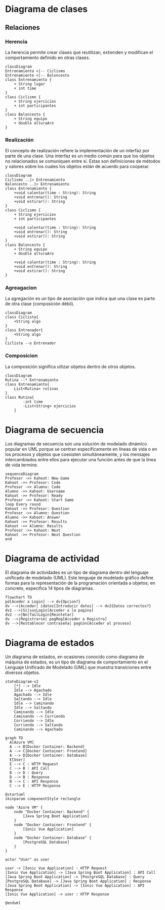 # Diagrama de clases

## Relaciones

### Herencia

 La herencia permite crear clases que reutilizan, extienden y modifican el comportamiento definido en otras clases.

```mermaid
classDiagram
Entrenamiento <|-- Ciclismo
Entrenamiento <|-- Baloncesto
class Entrenamiento {
    + String lugar
    + int time
}
class Ciclismo {
    + String ejercicios
    + int participantes
}
class Baloncesto {
    + String equipo
    + double alturaAro
}
```
 
### Realización

El concepto de realización refiere la implementación de un interfaz por parte de una clase. Una interfaz es un medio común para que los objetos no relacionados se comuniquen entre sí. Estas son definiciones de métodos y valores sobre los cuales los objetos están de acuerdo para cooperar. 

```mermaid
classDiagram
Ciclismo ..|> Entrenamiento
Baloncesto ..|> Entrenamiento
class Entrenamiento {
    +void calentar(time : String): String
    +void entrenar(): String
    +void estirar(): String
}
class Ciclismo {
    + String ejercicios
    + int participantes

    +void calentar(time : String): String
    +void entrenar(): String
    +void estirar(): String
}
class Baloncesto {
    + String equipo
    + double alturaAro

    +void calentar(time : String): String
    +void entrenar(): String
    +void estirar(): String
}
```

### Agreagacion

La agregación es un tipo de asociación que indica que una clase es parte de otra clase (composición débil).

```mermaid
classDiagram
class Ciclista{
    +String algo
}
class Entrenador{
    +String algo
}
Ciclista --o Entrenador
```

### Composicion

La composición significa utlizar objetos dentro de otros objetos.

```mermaid
classDiagram
Rutina --* Entrenamiento
class Entrenamiento{
    List<Rutina> rutinas
}
class Rutina{
        -int time
        -List<String> ejercicios
    }
```

# Diagrama de secuencia

Los diagramas de secuencia son una solución de modelado dinámico popular en UML porque se centran específicamente en líneas de vida o en los procesos y objetos que coexisten simultáneamente, y los mensajes intercambiados entre ellos para ejecutar una función antes de que la línea de vida termine.

```mermaid
sequenceDiagram
Profesor ->> Kahoot: New Game
Kahoot ->> Profesor: Code
Profesor ->> Alumno: Code
Alumno ->> Kahoot: Username
Kahoot ->> Profesor: Ready
Profesor ->> Kahoot: Start Game
loop Every round
Kahoot ->> Profesor: Question
Profesor ->> Alumno: Question
Alumno ->> Kahoot: Answer
Kahoot ->> Profesor: Results
Kahoot ->> Alumno: Results
Profesor ->> Kahoot: Next
Kahoot ->> Profesor: Next Question
end
```

# Diagrama de actividad

El diagrama de actividades es un tipo de diagrama dentro del lenguaje unificado de modelado (UML). Este lenguaje de modelado gráfico define formas para la representación de la programación orientada a objetos; en concreto, especifica 14 tipos de diagramas.

```mermaid
flowchart TD
pd[Aceder a Login] --> dv{Opcion?}
dv -->|Acceder| idatos[Introducir datos] --> dv2{Datos correctos?}
dv2 -->|Si|susLogin[Acceder a la pagina]
dv2 -->|No|failLogin[Reintetar]
dv -->|Registrarse| pagReg[Acceder a Registro]
dv -->|Restablecer contraseña| pagCon[Acceder al proceso]
```

# Diagrama de estados

Un diagrama de estados, en ocasiones conocido como diagrama de máquina de estados, es un tipo de diagrama de comportamiento en el Lenguaje Unificado de Modelado (UML) que muestra transiciones entre diversos objetos.

```mermaid
stateDiagram-v2
    [*] --> Idle
    Idle --> Agachado
    Agachado --> Idle
    Saltando --> Idle
    Idle --> Caminando
    Idle --> Saltando
    Caminando --> Idle
    Caminando --> Corriendo
    Corriendo --> Idle
    Corriendo --> Saltando
    Caminando --> Agachado
```

```mermaid
graph TD
  A[Azure VM]
  A --> B[Docker Container: Backend]
  A --> C[Docker Container: Frontend]
  A --> D[Docker Container: Database]
  E[User]
  E --> C : HTTP Request
  C --> B : API Call
  B --> D : Query
  D --> B : Response
  B --> C : API Response
  C --> E : HTTP Response
  ```

```plantuml
@startuml
skinparam componentStyle rectangle

node "Azure VM" {
    node "Docker Container: Backend" {
        [Java Spring Boot Application]
    }
    node "Docker Container: Frontend" {
        [Ionic Vue Application]
    }
    node "Docker Container: Database" {
        [PostgreSQL Database]
    }
}

actor "User" as user

user -> [Ionic Vue Application] : HTTP Request
[Ionic Vue Application] -> [Java Spring Boot Application] : API Call
[Java Spring Boot Application] -> [PostgreSQL Database] : Query
[PostgreSQL Database] -> [Java Spring Boot Application] : Response
[Java Spring Boot Application] -> [Ionic Vue Application] : API Response
[Ionic Vue Application] -> user : HTTP Response

@enduml